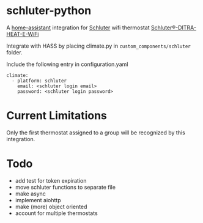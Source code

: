 # schluter-python
A [home-assistant] integration for [Schluter][] wifi thermostat [Schluter®-DITRA-HEAT-E-WiFi]

Integrate with HASS by placing climate.py in `custom_components/schluter` folder.

Include the following entry in configuration.yaml

    climate:
      - platform: schluter
        email: <schluter login email>
        password: <schluter login password>

# Current Limitations
  Only the first thermostat assigned to a group will be recognized by this integration.
  
# Todo
- add test for token expiration
- move schluter functions to separate file
- make async
- implement aiohttp
- make (more) object oriented
- account for multiple thermostats

[home-assistant]: https://github.com/home-assistant/home-assistant
[Schluter]: https://www.schluter.com/schluter-us/en_US/
[Schluter®-DITRA-HEAT-E-WiFi]: https://www.schluter.com/schluter-us/en_US/Floor-Warming/c/FW
